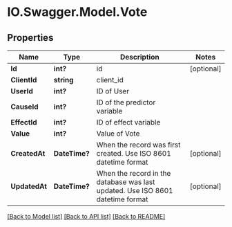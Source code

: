 # IO.Swagger.Model.Vote
## Properties

Name | Type | Description | Notes
------------ | ------------- | ------------- | -------------
**Id** | **int?** | id | [optional] 
**ClientId** | **string** | client_id | 
**UserId** | **int?** | ID of User | 
**CauseId** | **int?** | ID of the predictor variable | 
**EffectId** | **int?** | ID of effect variable | 
**Value** | **int?** | Value of Vote | 
**CreatedAt** | **DateTime?** | When the record was first created. Use ISO 8601 datetime format | [optional] 
**UpdatedAt** | **DateTime?** | When the record in the database was last updated. Use ISO 8601 datetime format | [optional] 

[[Back to Model list]](../README.md#documentation-for-models) [[Back to API list]](../README.md#documentation-for-api-endpoints) [[Back to README]](../README.md)

